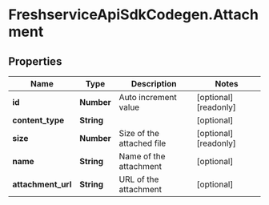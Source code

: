 # FreshserviceApiSdkCodegen.Attachment

## Properties

| Name               | Type       | Description               | Notes                 |
| ------------------ | ---------- | ------------------------- | --------------------- |
| **id**             | **Number** | Auto increment value      | [optional] [readonly] |
| **content_type**   | **String** |                           | [optional]            |
| **size**           | **Number** | Size of the attached file | [optional] [readonly] |
| **name**           | **String** | Name of the attachment    | [optional]            |
| **attachment_url** | **String** | URL of the attachment     | [optional]            |
